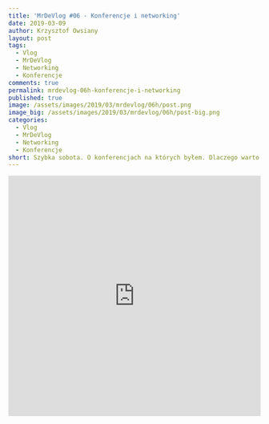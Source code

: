 ```yaml
---
title: 'MrDeVlog #06 - Konferencje i networking'
date: 2019-03-09
author: Krzysztof Owsiany
layout: post
tags:
  - Vlog
  - MrDeVlog
  - Networking
  - Konferencje
comments: true
permalink: mrdevlog-06h-konferencje-i-networking
published: true
image: /assets/images/2019/03/mrdevlog/06h/post.png
image_big: /assets/images/2019/03/mrdevlog/06h/post-big.png
categories:
  - Vlog
  - MrDeVlog
  - Networking
  - Konferencje
short: Szybka sobota. O konferencjach na których byłem. Dlaczego warto jechać. Pokazałem też mojego oblepionego laptopa. Najbliższa wizyta na konferencji SegFault University Gdańsk.
---
```



<div width="640" height="480" style="margin-left:auto; margin-right:auto;">
<embed width="100%" height="480" src="https://www.youtube.com/embed/e5kVnLuo__0"/>
</div >